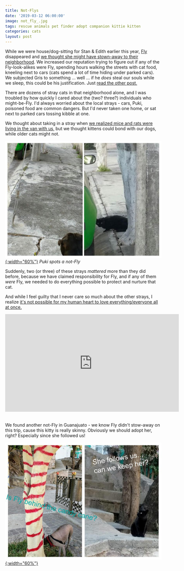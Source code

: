 ```yaml
---
title: Not-Flys
date: '2019-03-12 06:00:00'
image: not_fly_.jpg
tags: rescue animals pet finder adopt companion kittie kitten
categories: cats
layout: post
---
```


While we were house/dog-sitting for Stan & Edith earlier this year, [Fly](https://reverdecer.annalisagross.com/2018/09/23/fly/) disappeared and [we thought she might have stown-away to their neighborhood](https://reverdecer.annalisagross.com/2019/01/30/a-cats-life-in-el-terreno/). We increased our reputation trying to figure out if any of the Fly-look-alikes were Fly, spending hours walking the streets with cat food, kneeling next to cars (cats spend a lot of time hiding under parked cars). We subjected Gris to something ... well ... if he *does* steal our souls while we sleep, this could be his justification. Just [read the other post.](https://reverdecer.annalisagross.com/2019/01/30/a-cats-life-in-el-terreno/)

There are dozens of stray cats in that neighborhood alone, and I was troubled by how quickly I cared about the (two? three?) individuals who might-be-Fly. I'd always worried about the local strays - cars, Puki, poisoned food are common dangers. But I'd never taken one home, or sat next to parked cars tossing kibble at one.

We thought about taking in a stray when [we realized mice and rats were living in the van with us,](https://reverdecer.annalisagross.com/2018/06/23/ven-gatita-y-gatita/) but we thought kittens could bond with our dogs, while older cats might not.

[![](/images/not_fly_puki_.jpg){:width="60%"}](/images/not_fly_puki.jpg)
*Puki spots a not-Fly*

Suddenly, two (or three) of these strays *mattered* more than they did before, because we have claimed responsibility for Fly, and if any of them *were* Fly, we needed to do everything possible to protect and nurture that cat.

And while I feel guilty that I never care so much about the other strays, I realize [it's not possible for my human heart to love everything/everyone all at once.](http://www.annalisagross.com/home/members-of-one-another3808915)

<iframe width="560" height="315" src="https://www.youtube-nocookie.com/embed/6sCBrhmUBYU" frameborder="0" allow="accelerometer; autoplay; encrypted-media; gyroscope; picture-in-picture" allowfullscreen></iframe>

<br>We found another not-Fly in Guanajuato - we know Fly didn't stow-away on this trip, cause this kitty is really skinny. Obviously we should adopt her, right? Especially since she followed us!

[![](/images/not_fly_gto_.jpg){:width="60%"}](/images/not_fly_gto.jpg)